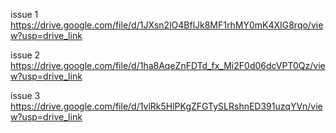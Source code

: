 issue 1
https://drive.google.com/file/d/1JXsn2lO4BflJk8MF1rhMY0mK4XIG8rqo/view?usp=drive_link

issue 2
https://drive.google.com/file/d/1ha8AqeZnFDTd_fx_Mi2F0d06dcVPT0Qz/view?usp=drive_link

issue 3
https://drive.google.com/file/d/1vlRk5HlPKgZFGTySLRshnED391uzqYVn/view?usp=drive_link
